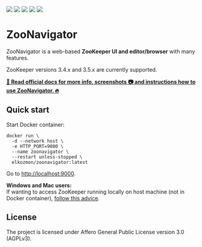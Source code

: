 [![](https://img.shields.io/docker/cloud/automated/elkozmon/zoonavigator.svg?style=flat-square)](https://hub.docker.com/r/elkozmon/zoonavigator)
[![](https://img.shields.io/docker/pulls/elkozmon/zoonavigator.svg?style=flat-square)](https://hub.docker.com/r/elkozmon/zoonavigator)
[![](https://img.shields.io/docker/stars/elkozmon/zoonavigator.svg?style=flat-square)](https://hub.docker.com/r/elkozmon/zoonavigator)
[![](https://img.shields.io/microbadger/layers/elkozmon/zoonavigator?style=flat-square)](https://hub.docker.com/r/elkozmon/zoonavigator)
[![](https://img.shields.io/microbadger/image-size/elkozmon/zoonavigator?style=flat-square)](https://hub.docker.com/r/elkozmon/zoonavigator)

ZooNavigator
============

ZooNavigator is a web-based **ZooKeeper UI and editor/browser** with many features.


ZooKeeper versions 3.4.x and 3.5.x are currently supported.


[**📘 Read official docs for more info, screenshots 📷 and instructions how to use ZooNavigator. 🔥**](https://www.elkozmon.com/zoonavigator)

Quick start
-----------

Start Docker container:

```
docker run \
  -d --network host \
  -e HTTP_PORT=9000 \
  --name zoonavigator \
  --restart unless-stopped \
  elkozmon/zoonavigator:latest
```

Go to [http://localhost:9000](http://localhost:9000).

**Windows and Mac users:**  
If wanting to access ZooKeeper running locally on host machine (not in Docker container), [follow this advice](https://github.com/elkozmon/zoonavigator/issues/40#issue-495910852).


License
-------

The project is licensed under Affero General Public License version 3.0 (AGPLv3).
